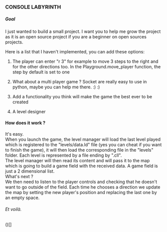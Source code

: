 ### CONSOLE LABYRINTH

##### Goal
I just wanted to build a small project. I want you to help me grow the project as it is
an open source project if you are a beginner on open sources projects.

Here is a list that I haven't implemented, you can add these options:
1. The player can enter "r 3" for example to move 3 steps to the right and for the
    other directions too.
    In the Playground.move_player function, the step by default is set to one

2. What about a multi player game ?
    Socket are really easy to use in python, maybe you can help me there. :) :)
    
3. Add a functionality you think will make the game the best ever to be created

4. A level designer

#### How does it work ?
It's easy.<br />
When you launch the game, the level manager will load the last level played which is
registered to the "levels/data.ld" file (yes you can cheat if you want to finish the game),
it will then load the corresponding file in the "levels" folder. Each level is represented
by a file ending by ".cll". <br />
The level manager will then read its content and will pass it to the map which is going
to build a game field with the received data. A game field is just a 2 dimensional list.<br />
What's next ?<br>
We then need to listen to the player controls and checking that he doesn't want to go
outside of the field. Each time he chooses a direction we update the map by setting
the new player's position and replacing the last one by an empty space.<br />

###### Et voilà.
()[]